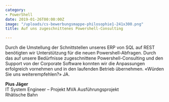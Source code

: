 ```yaml
---
category:
- PowerShell
date: 2019-01-26T00:00:00Z
image: "/uploads/cs-bewerbungsmappe-philosophie1-241x300.png"
title: Auf uns zugeschnittenes Powershell-Consulting

---
```

Durch die Umstellung der Schnittstellen unseres ERP von SQL auf REST benötigten wir Unterstützung für die neuen Powershell-Abfragen. Durch das auf unsere Bedürfnisse zugeschnittene Powershell-Consulting und den Support von der Corporate Software konnten wir die Anpassungen erfolgreich vornehmen und in den laufenden Betrieb übernehmen. «Würden Sie uns weiterempfehlen?» JA.

**Pius Jäger**  
IT System Engineer – Projekt MVA Ausführungsprojekt  
Rhätische Bahn